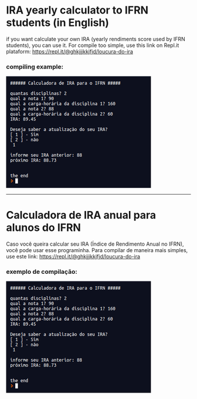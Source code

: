 # IRA yearly calculator to IFRN students (in English)
if you want calculate your own IRA (yearly rendiments score used by IFRN students), you can use it. 
For compile too simple, use this link on Repl.it plataform: https://repl.it/@ghkjjjkkjfjd/loucura-do-ira
<br>
### compiling example:
![](https://github.com/diogolimas/IRA-yearly-calculator-to-IFRN-students/blob/master/img/Opera%20Snapshot_2021-01-22_154612_repl.it.png)

__________________
# Calculadora de IRA anual para alunos do IFRN
Caso você queira calcular seu IRA (Índice de Rendimento Anual no IFRN), você pode usar esse programinha. Para compilar de maneira mais simples, use este link: https://repl.it/@ghkjjjkkjfjd/loucura-do-ira
<br>
### exemplo de compilação:
![](https://github.com/diogolimas/IRA-yearly-calculator-to-IFRN-students/blob/master/img/Opera%20Snapshot_2021-01-22_154612_repl.it.png)
